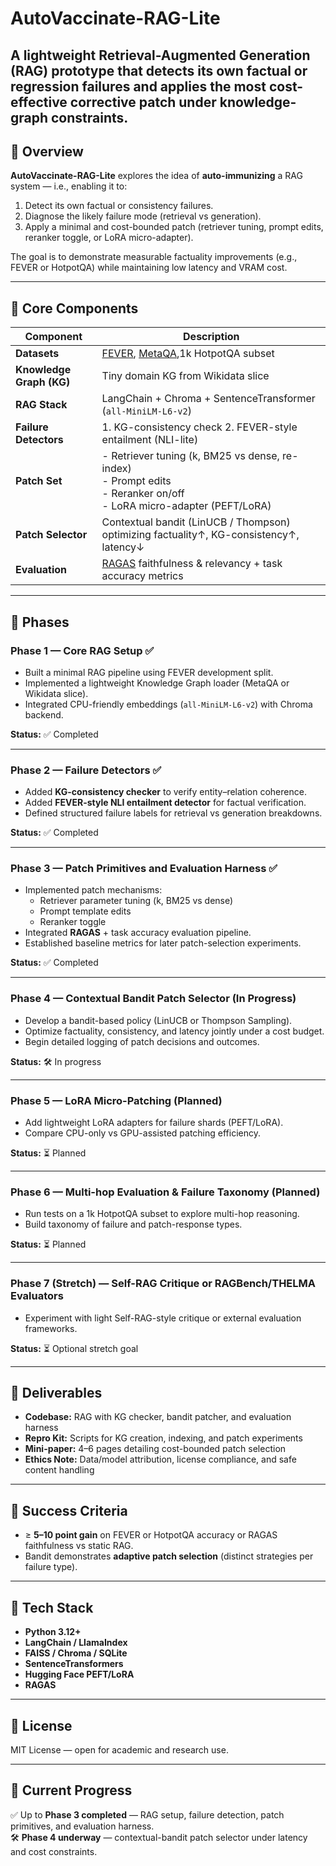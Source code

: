 # AutoVaccinate-RAG-Lite
A lightweight Retrieval-Augmented Generation (RAG) prototype that detects its own factual or regression failures and applies the most cost-effective corrective patch under knowledge-graph constraints.
---

## 🚀 Overview

**AutoVaccinate-RAG-Lite** explores the idea of **auto-immunizing** a RAG system — i.e., enabling it to:
1. Detect its own factual or consistency failures.
2. Diagnose the likely failure mode (retrieval vs generation).
3. Apply a minimal and cost-bounded patch (retriever tuning, prompt edits, reranker toggle, or LoRA micro-adapter).

The goal is to demonstrate measurable factuality improvements (e.g., FEVER or HotpotQA) while maintaining low latency and VRAM cost.

---

## 🧩 Core Components

| Component | Description |
|------------|-------------|
| **Datasets** | [FEVER](https://fever.ai/dataset/fever.html), [MetaQA](https://github.com/yuyuz/MetaQA),1k HotpotQA subset |
| **Knowledge Graph (KG)** | Tiny domain KG from Wikidata slice |
| **RAG Stack** |  LangChain + Chroma + SentenceTransformer (`all-MiniLM-L6-v2`) |
| **Failure Detectors** | 1. KG-consistency check  2. FEVER-style entailment (NLI-lite)|
| **Patch Set** | - Retriever tuning (k, BM25 vs dense, re-index) <br> - Prompt edits <br> - Reranker on/off <br> - LoRA micro-adapter (PEFT/LoRA) |
| **Patch Selector** | Contextual bandit (LinUCB / Thompson) optimizing factuality↑, KG-consistency↑, latency↓ |
| **Evaluation** | [RAGAS](https://docs.ragas.io/en/stable/) faithfulness & relevancy + task accuracy metrics |

---

## 🧱 Phases

### **Phase 1 — Core RAG Setup ✅**
- Built a minimal RAG pipeline using FEVER development split.  
- Implemented a lightweight Knowledge Graph loader (MetaQA or Wikidata slice).  
- Integrated CPU-friendly embeddings (`all-MiniLM-L6-v2`) with Chroma backend.  

**Status:** ✅ Completed  

---

### **Phase 2 — Failure Detectors ✅**
- Added **KG-consistency checker** to verify entity–relation coherence.  
- Added **FEVER-style NLI entailment detector** for factual verification.  
- Defined structured failure labels for retrieval vs generation breakdowns.  

**Status:** ✅ Completed  

---

### **Phase 3 — Patch Primitives and Evaluation Harness ✅**
- Implemented patch mechanisms:
  - Retriever parameter tuning (k, BM25 vs dense)
  - Prompt template edits
  - Reranker toggle
- Integrated **RAGAS** + task accuracy evaluation pipeline.
- Established baseline metrics for later patch-selection experiments.  

**Status:** ✅ Completed  

---

### **Phase 4 — Contextual Bandit Patch Selector (In Progress)**
- Develop a bandit-based policy (LinUCB or Thompson Sampling).  
- Optimize factuality, consistency, and latency jointly under a cost budget.  
- Begin detailed logging of patch decisions and outcomes.  

**Status:** 🛠️ In progress  

---

### **Phase 5 — LoRA Micro-Patching (Planned)**
- Add lightweight LoRA adapters for failure shards (PEFT/LoRA).  
- Compare CPU-only vs GPU-assisted patching efficiency.  

**Status:** ⏳ Planned  

---

### **Phase 6 — Multi-hop Evaluation & Failure Taxonomy (Planned)**
- Run tests on a 1k HotpotQA subset to explore multi-hop reasoning.  
- Build taxonomy of failure and patch-response types.  

**Status:** ⏳ Planned  

---

### **Phase 7 (Stretch) — Self-RAG Critique or RAGBench/THELMA Evaluators**
- Experiment with light Self-RAG-style critique or external evaluation frameworks.  

**Status:** ⏳ Optional stretch goal  

---

## 🧪 Deliverables

- **Codebase:** RAG with KG checker, bandit patcher, and evaluation harness  
- **Repro Kit:** Scripts for KG creation, indexing, and patch experiments  
- **Mini-paper:** 4–6 pages detailing cost-bounded patch selection  
- **Ethics Note:** Data/model attribution, license compliance, and safe content handling  

---

## 🎯 Success Criteria

- ≥ **5–10 point gain** on FEVER or HotpotQA accuracy or RAGAS faithfulness vs static RAG.  
- Bandit demonstrates **adaptive patch selection** (distinct strategies per failure type).  

---

## 🧰 Tech Stack

- **Python 3.12+**
- **LangChain / LlamaIndex**
- **FAISS / Chroma / SQLite**
- **SentenceTransformers**
- **Hugging Face PEFT/LoRA**
- **RAGAS**

---

## 📄 License
MIT License — open for academic and research use.

---

## 🧭 Current Progress

✅ Up to **Phase 3 completed** — RAG setup, failure detection, patch primitives, and evaluation harness.  
🛠️ **Phase 4 underway** — contextual-bandit patch selector under latency and cost constraints.

